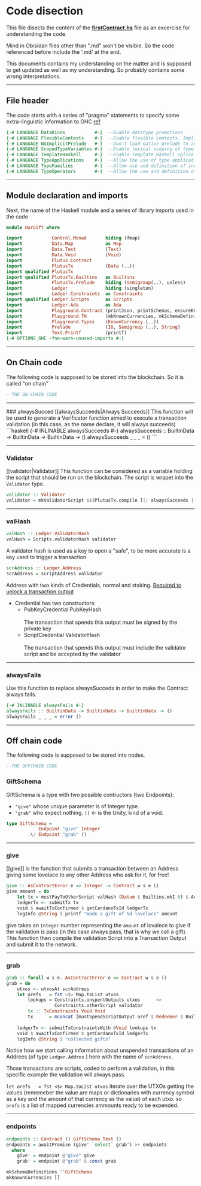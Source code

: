 # Code disection

This file disects the content of the [**firstContract.hs**](../haskell/firstContract.hs.md) file as an excercise for understanding the code. 

Mind in Obisidan files other than ".md" won't be visible. So the code referenced before include the '.md' at the end.

This documents contains my understanding on the matter and is supposed to get updated as well as my understanding.
So probably contains some wrong interpretations.

---
## File header 
The code starts with a series of "pragma" statements to specify some extra-linguistic information to GHC [ref](https://stackoverflow.com/questions/22773699/purpose-of-in-haskell) 

```haskell
{-# LANGUAGE DataKinds           #-}  --Enable datatype promotions
{-# LANGUAGE FlexibleContexts    #-}  --Enable flexible contexts. Implied by ImplicitParams
{-# LANGUAGE NoImplicitPrelude   #-}  --Don't load native prelude to avoid conflict with PlutusTx.Prelude
{-# LANGUAGE ScopedTypeVariables #-}  --Enable lexical scoping of type variables explicit introduced with forall
{-# LANGUAGE TemplateHaskell     #-}  --Enable Template Haskell splice and quotation syntax
{-# LANGUAGE TypeApplications    #-}  --Allow the use of type application syntax https://gitlab.haskell.org/ghc/ghc/-/wikis/type-application
{-# LANGUAGE TypeFamilies        #-}  --Allow use and definition of indexed type and data families
{-# LANGUAGE TypeOperators       #-}  --Allow the use and definition of types with operator names
```

---
## Module declaration and imports

Next, the name of the Haskell module and a series of library imports used in the code
```haskell
module OurGift where

import           Control.Monad       hiding (fmap)
import           Data.Map            as Map
import           Data.Text           (Text)
import           Data.Void           (Void)
import           Plutus.Contract
import           PlutusTx            (Data (..))
import qualified PlutusTx
import qualified PlutusTx.Builtins   as Builtins
import           PlutusTx.Prelude    hiding (Semigroup(..), unless)
import           Ledger              hiding (singleton)
import           Ledger.Constraints  as Constraints
import qualified Ledger.Scripts      as Scripts
import           Ledger.Ada          as Ada
import           Playground.Contract (printJson, printSchemas, ensureKnownCurrencies, stage)
import           Playground.TH       (mkKnownCurrencies, mkSchemaDefinitions)
import           Playground.Types    (KnownCurrency (..))
import           Prelude             (IO, Semigroup (..), String)
import           Text.Printf         (printf)
{-# OPTIONS_GHC -fno-warn-unused-imports #-}
```

---

## On Chain code

The following code is supposed to be stored into the blockchain. So it is called "on chain" 

```haskell
--THE ON-CHAIN CODE
```

---
<div style="text-align: right">  </div>
### alwaysSucced
[[alwaysSucceeds|Always Succeeds]]
This function will be used to generate a Verificator function aimed to execute a transaction validation (in this case, as the name declare, it will always succeeds)
```haskell
{-# INLINABLE alwaysSucceeds #-} 
alwaysSucceeds :: BuiltinData -> BuiltinData -> BuiltinData -> () 
alwaysSucceeds _ _ _ = () 
```

---

### Validator

[[validator|Validator]]
This function can be considered as a variable holding the script that should be run on the blockchain.
The script is wrapet into the `Validator` type.
```haskell
validator :: Validator
validator = mkValidatorScript $$(PlutusTx.compile [|| alwaysSucceeds ||])  
```

---

### valHash
```haskell
valHash :: Ledger.ValidatorHash
valHash = Scripts.validatorHash validator  
```

A validator hash is used as a key to open a "safe", to be more accurate is a key used to trigger a transaction

```haskell
scrAddress :: Ledger.Address
scrAddress = scriptAddress validator
```

Address with two kinds of Credentials, normal and staking. [Required to unlock a transaction output](https://playground.plutus.iohkdev.io/doc/haddock/plutus-ledger-api/html/Plutus-V1-Ledger-Credential.html#t:Credential)
- Credential has two constructors:
    - PubKeyCredential PubKeyHash        
        <br>The transaction that spends this output must be signed by the private key
    - ScriptCredential ValidatorHash        
        <br>The transaction that spends this output must include the validator script and be accepted by the validator


---

### alwaysFails
Use this function to replace alwaysSucceds in order to make the Contract always fails.

```haskell
{-# INLINABLE alwaysFails #-}
alwaysFails :: BuiltinData -> BuiltinData -> BuiltinData -> ()   
alwaysFails _ _ _ = error () 
```

---

##  Off chain code

The following code is supposed to be stored into nodes.

```haskell
--THE OFFCHAIN CODE
```

### GiftSchema
GiftSchema is a type with two possible contructors (two Endpoints):

- `"give"` whose unique parameter is of Integer type.
- `"grab"` who expect nothing. `()` <- is the Unity, kind of a void.

```haskell
type GiftSchema =
            Endpoint "give" Integer  
        .\/ Endpoint "grab" ()
```

---

### give
[[give]] is the function that submits a transaction between an Address giving some lovelace to any other Address who ask for it, for free!

```haskell
give :: AsContractError e => Integer -> Contract w s e ()
give amount = do
    let tx = mustPayToOtherScript valHash (Datum $ Builtins.mkI 0) $ Ada.lovelaceValueOf amount      
    ledgerTx <- submitTx tx                                                                          
    void $ awaitTxConfirmed $ getCardanoTxId ledgerTx                                               
    logInfo @String $ printf "made a gift of %d lovelace" amount
```

give takes an `Integer` number representing the `amount` of lovalece to give if the validation is pass (in this case always pass, that is why we call a gift). This function then compile the validation Script into a Transaction Output and submit it to the network.

--- 

### grab
```haskell
grab :: forall w s e. AsContractError e => Contract w s e ()                                     
grab = do
    utxos <- utxosAt scrAddress                                                                      -- This will find all UTXOs that sit at the script address
    let orefs   = fst <$> Map.toList utxos                                                           -- This get all the references of the UTXOs
        lookups = Constraints.unspentOutputs utxos      <>                                           -- Tell where to find all the UTXOS
                  Constraints.otherScript validator                                                  -- and inform about the actual validator (the spending tx needs to provide the actual validator)
        tx :: TxConstraints Void Void                                                            
        tx      = mconcat [mustSpendScriptOutput oref $ Redeemer $ Builtins.mkI 17 | oref <- orefs]  -- Define the TX giving constrains, one for each UTXO sitting on this addrs,
                                                                                                     -- must provide a redeemer (ignored in this case)
    ledgerTx <- submitTxConstraintsWith @Void lookups tx                                             -- Allow the wallet to construct the tx with the necesary information
    void $ awaitTxConfirmed $ getCardanoTxId ledgerTx                                                -- Wait for confirmation
    logInfo @String $ "collected gifts"                                                              -- Log information 
```

Notice how we start calling information about unspended transactions of an Addrees (of type `Ledger.Addres` ) here with the name of `scrAddress`. 

Those transactions are scripts, coded to perform a validation, in this specific example the validation will always pass.

`let orefs   = fst <$> Map.toList utxos` iterate over the UTXOs getting the values (rememeber the value are maps or dictionaries with currency symbol as a key and the amount of that currency as the value) of each utxo. so `orefs` is a list of mapped currencies ammounts ready to be expended.

---

### endpoints
```haskell
endpoints :: Contract () GiftSchema Text ()
endpoints = awaitPromise (give' `select` grab') >> endpoints                                         -- Asynchronously wait for the endpoints interactions from the wallet
  where                                                                                              -- and recursively wait for the endpoints all over again
    give' = endpoint @"give" give                                                                    -- block until give
    grab' = endpoint @"grab" $ const grab                                                            -- block until grab
```

```haskell
mkSchemaDefinitions ''GiftSchema                                                                     -- Generate the Schema for that
mkKnownCurrencies []                                                                                 -- MakeKnown currencies for the playground to have some ADA available
```